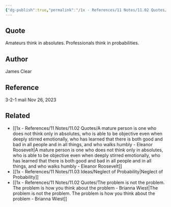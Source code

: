 ```yaml
---
{"dg-publish":true,"permalink":"/1x - References/11 Notes/11.02 Quotes/Amateurs think in absolutes. Professionals think in probabilities - James Clear/","title":"Amateurs think in absolutes. Professionals think in probabilities - James Clear","created":"2023-11-26T18:12:15.000+03:00","updated":"2024-02-14T20:18:47.095+03:00"}
---
```



## Quote
Amateurs think in absolutes. Professionals think in probabilities.

## Author
James Clear

## Reference
3-2-1 mail Nov 26, 2023

## Related
- [[1x - References/11 Notes/11.02 Quotes/A mature person is one who does not think only in absolutes, who is able to be objective even when deeply stirred emotionally, who has learned that there is both good and bad in all people and in all things, and who walks humbly - Eleanor Roosevelt\|A mature person is one who does not think only in absolutes, who is able to be objective even when deeply stirred emotionally, who has learned that there is both good and bad in all people and in all things, and who walks humbly - Eleanor Roosevelt]]
- [[1x - References/11 Notes/11.03 Ideas/Neglect of Probability\|Neglect of Probability]]
- [[1x - References/11 Notes/11.02 Quotes/The problem is not the problem. The problem is how you think about the problem - Brianna Wiest\|The problem is not the problem. The problem is how you think about the problem - Brianna Wiest]]